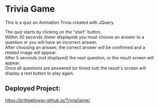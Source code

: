 # Trivia Game
This is a quiz on Animation Trivia created with JQuery. 

The quiz starts by clicking on the "start" button. 
<br>
Within 30 seconds (timer displayed) you must choose an answer to a question or you will have an incorrect answer.
<br>
After choosing an answer, the correct answer will be confirmed and a related image will appear.
<br>
After 5 seconds (not displayed) the next question, or the result screen will appear.
<br>
Once all questions are answered (or timed out) the result's screen will display a rest button to play again.

## Deployed Project:
https://brittgalloway.github.io/TriviaGame/

